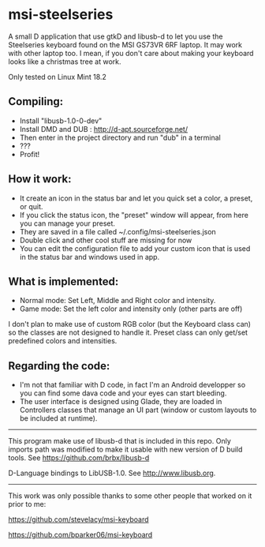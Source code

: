  # msi-steelseries

A small D application that use gtkD and libusb-d to let you use the Steelseries keyboard found
on the MSI GS73VR 6RF laptop. It may work with other laptop too. I mean, if you don't care about
making your keyboard looks like a christmas tree at work.

Only tested on Linux Mint 18.2


## Compiling:

- Install "libusb-1.0-0-dev"
- Install DMD and DUB : http://d-apt.sourceforge.net/
- Then enter in the project directory and run "dub" in a terminal
- ???
- Profit!


## How it work:

- It create an icon in the status bar and let you quick set a color, a preset, or quit.
- If you click the status icon, the "preset" window will appear, from here you can manage your preset.
- They are saved in a file called ~/.config/msi-steelseries.json
- Double click and other cool stuff are missing for now
- You can edit the configuration file to add your custom icon that is used in the status bar and windows used in app.


## What is implemented:

- Normal mode: Set Left, Middle and Right color and intensity.
- Game mode: Set the left color and intensity only (other parts are off)

I don't plan to make use of custom RGB color (but the Keyboard class can) so the classes are not designed to handle it.
Preset class can only get/set predefined colors and intensities.


## Regarding the code:

- I'm not that familiar with D code, in fact I'm an Android developper so you can find some dava code and your eyes can start bleeding.
- The user interface is designed using Glade, they are loaded in Controllers classes that manage an UI part (window or custom layouts to be included at runtime).


***

This program make use of libusb-d that is included in this repo. Only imports path was
modified to make it usable with new version of D build tools. See https://github.com/brbx/libusb-d

D-Language bindings to LibUSB-1.0. See http://www.libusb.org.

***

This work was only possible thanks to some other people that worked on it prior to me:

https://github.com/stevelacy/msi-keyboard

https://github.com/bparker06/msi-keyboard



